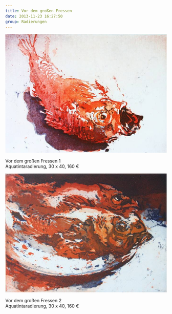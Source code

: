 ```yaml
---
title: Vor dem großen Fressen
date: 2013-11-23 16:27:50
group: Radierungen
---
```

![Vor dem großen Fressen 1](/img/radierungen/vor-dem-grossen-fressen-1.jpg)

Vor dem großen Fressen 1<br>
Aquatintaradierung, 30 x 40, 160 €

![Vor dem großen Fressen 2](/img/radierungen/vor-dem-grossen-fressen-2.jpg)

Vor dem großen Fressen 2<br>
Aquatintaradierung, 30 x 40, 160 €
